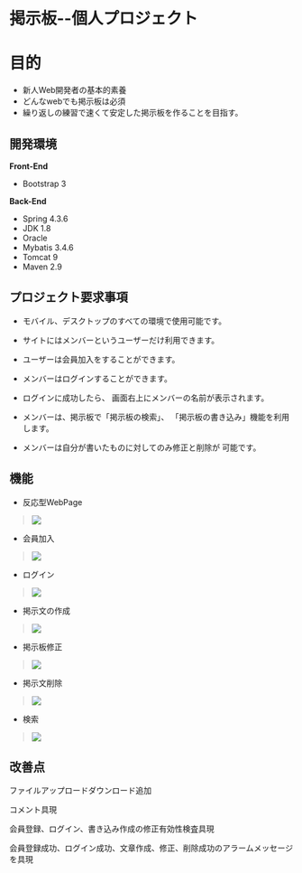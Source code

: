 # 掲示板--個人プロジェクト




# 目的

- 新人Web開発者の基本的素養
- どんなwebでも掲示板は必須
- 繰り返しの練習で速くて安定した掲示板を作ることを目指す。

## 開発環境

**Front-End**
- Bootstrap 3

**Back-End**
- Spring 4.3.6
- JDK 1.8
- Oracle
- Mybatis 3.4.6
- Tomcat 9
- Maven 2.9

## プロジェクト要求事項

- モバイル、デスクトップのすべての環境で使用可能です。
 
- サイトにはメンバーというユーザーだけ利用できます。

- ユーザーは会員加入をすることができます。

- メンバーはログインすることができます。

- ログインに成功したら、
  画面右上にメンバーの名前が表示されます。
  
- メンバーは、掲示板で「掲示板の検索」、
 「掲示板の書き込み」機能を利用します。
 
- メンバーは自分が書いたものに対してのみ修正と削除が
  可能です。
 

## 機能

- 反応型WebPage
> ![](./main.gif)
- 会員加入
> ![](./join.gif)
- ログイン
>![](./login.gif)
- 掲示文の作成
>![](./writee.gif)
- 掲示板修正
>![](./modify.gif)
- 掲示文削除
> ![](./delete.gif)
- 検索
> ![](./search.gif)

## 改善点

ファイルアップロードダウンロード追加

コメント具現

会員登録、ログイン、書き込み作成の修正有効性検査具現

会員登録成功、ログイン成功、文章作成、修正、削除成功のアラームメッセージを具現
